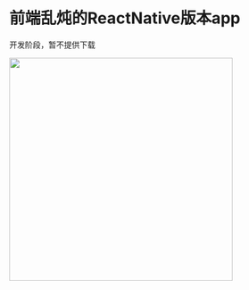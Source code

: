 前端乱炖的ReactNative版本app
==============

开发阶段，暂不提供下载

<img src="http://htmljs.b0.upaiyun.com/uploads/1438357682575-8a4d1a3ab71039028749b85f604c0824.gif" style="width:400px;"/>

